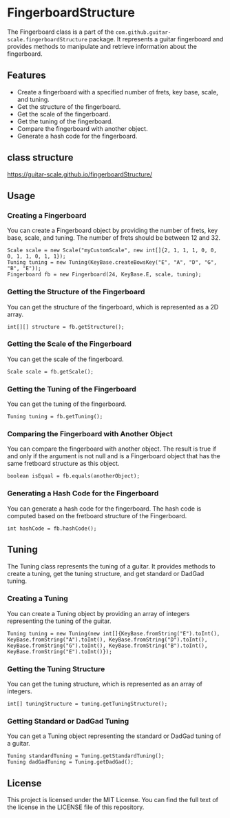 # FingerboardStructure

The Fingerboard class is a part of the `com.github.guitar-scale.fingerboardStructure` package. It represents a guitar fingerboard and provides methods to manipulate and retrieve information about the fingerboard.

## Features

- Create a fingerboard with a specified number of frets, key base, scale, and tuning.
- Get the structure of the fingerboard.
- Get the scale of the fingerboard.
- Get the tuning of the fingerboard.
- Compare the fingerboard with another object.
- Generate a hash code for the fingerboard.

## class structure
https://guitar-scale.github.io/fingerboardStructure/

## Usage

### Creating a Fingerboard

You can create a Fingerboard object by providing the number of frets, key base, scale, and tuning. The number of frets should be between 12 and 32.

```
Scale scale = new Scale("myCustomScale", new int[]{2, 1, 1, 1, 0, 0, 0, 1, 1, 0, 1, 1});
Tuning tuning = new Tuning(KeyBase.createBowsKey("E", "A", "D", "G", "B", "E"));
Fingerboard fb = new Fingerboard(24, KeyBase.E, scale, tuning);
```

### Getting the Structure of the Fingerboard

You can get the structure of the fingerboard, which is represented as a 2D array.

```
int[][] structure = fb.getStructure();
```

### Getting the Scale of the Fingerboard

You can get the scale of the fingerboard.

```
Scale scale = fb.getScale();
```

### Getting the Tuning of the Fingerboard

You can get the tuning of the fingerboard.

```
Tuning tuning = fb.getTuning();
```

### Comparing the Fingerboard with Another Object

You can compare the fingerboard with another object. The result is true if and only if the argument is not null and is a Fingerboard object that has the same fretboard structure as this object.

```
boolean isEqual = fb.equals(anotherObject);
```

### Generating a Hash Code for the Fingerboard

You can generate a hash code for the fingerboard. The hash code is computed based on the fretboard structure of the Fingerboard.

```
int hashCode = fb.hashCode();
```

## Tuning

The Tuning class represents the tuning of a guitar. It provides methods to create a tuning, get the tuning structure, and get standard or DadGad tuning.

### Creating a Tuning

You can create a Tuning object by providing an array of integers representing the tuning of the guitar.

```
Tuning tuning = new Tuning(new int[]{KeyBase.fromString("E").toInt(), KeyBase.fromString("A").toInt(), KeyBase.fromString("D").toInt(), KeyBase.fromString("G").toInt(), KeyBase.fromString("B").toInt(), KeyBase.fromString("E").toInt()});
```

### Getting the Tuning Structure

You can get the tuning structure, which is represented as an array of integers.

```
int[] tuningStructure = tuning.getTuningStructure();
```

### Getting Standard or DadGad Tuning

You can get a Tuning object representing the standard or DadGad tuning of a guitar.

```
Tuning standardTuning = Tuning.getStandardTuning();
Tuning dadGadTuning = Tuning.getDadGad();
```

## License

This project is licensed under the MIT License. You can find the full text of the license in the LICENSE file of this repository.
